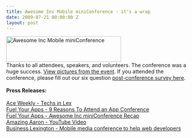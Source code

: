 ```yaml
---
title: Awesome Inc Mobile miniConference - it's a wrap
date: 2009-07-21 00:00:00 Z
layout: post
---
```

 
<p><a href="http://mobile.awesomeinc.org/" target="_blank"><img alt="Awesome Inc Mobile miniConference" border="0" class="alignnone size-full wp-image-476" height="69" src="http://www.mobile.awesomeinc.org/uploads/AwesomeInc-Logo-MobileminiConference.png" title="awesomeinc-logo-mobile-layered" width="308"/></a> <br/>Thanks to all attendees, speakers, and volunteers. The conference was a huge success. <a href="http://awesomeinc.org/blog-media/photos/" target="_blank">View pictures from the event</a>. If you attended the conference, please fill out our six question <a href="http://www.surveymonkey.com/s.aspx?sm=KZlHzSF6pVCTels_2b5uLODA_3d_3d" target="_blank">post-conference survey here</a>. <br/><br/><strong>Press Releases:</strong> <br/><br/><a href="http://www.aceweekly.com/pdfs/uploads/coverstory_090723.pdf" target="_blank">Ace Weekly - Techs in Lex</a> <br/><a href="http://fuelyourapps.com/9-reasons-to-attend-an-app-conference-straight-from-the-attendees-mouths/" target="_blank">Fuel Your Apps - 9 Reasons To Attend an App Conference</a> <br/><a href="http://www.fuelyourapps.com/awesome-inc-mini-conference-recap/" target="_blank">Fuel Your Apps - Awesome Inc miniConference Recap</a> <br/><a href="http://www.youtube.com/watch?v=X4AuMHN2qUw" target="_blank">Amazing Aaron - YouTube Video</a> <br/><a href="http://www.bizlex.com/Articles-c-2009-07-14-88307.113117_Mobile_media_conference_to_help_Web_developers.html" target="_blank">Business Lexington - Mobile media conference to help web developers</a></p>
